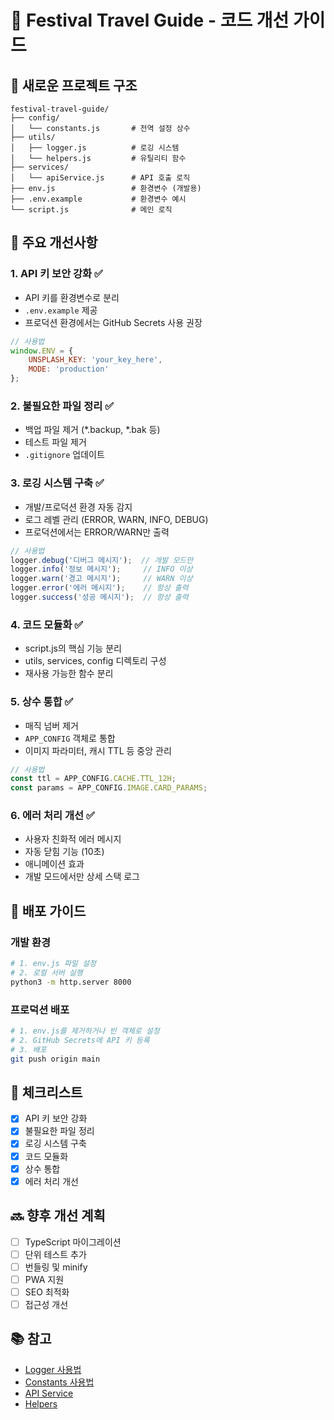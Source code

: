 # 🎉 Festival Travel Guide - 코드 개선 가이드

## 📁 새로운 프로젝트 구조

```
festival-travel-guide/
├── config/
│   └── constants.js       # 전역 설정 상수
├── utils/
│   ├── logger.js          # 로깅 시스템
│   └── helpers.js         # 유틸리티 함수
├── services/
│   └── apiService.js      # API 호출 로직
├── env.js                 # 환경변수 (개발용)
├── .env.example           # 환경변수 예시
└── script.js              # 메인 로직
```

## 🔧 주요 개선사항

### 1. **API 키 보안 강화** ✅
- API 키를 환경변수로 분리
- `.env.example` 제공
- 프로덕션 환경에서는 GitHub Secrets 사용 권장

```javascript
// 사용법
window.ENV = {
    UNSPLASH_KEY: 'your_key_here',
    MODE: 'production'
};
```

### 2. **불필요한 파일 정리** ✅
- 백업 파일 제거 (*.backup, *.bak 등)
- 테스트 파일 제거
- `.gitignore` 업데이트

### 3. **로깅 시스템 구축** ✅
- 개발/프로덕션 환경 자동 감지
- 로그 레벨 관리 (ERROR, WARN, INFO, DEBUG)
- 프로덕션에서는 ERROR/WARN만 출력

```javascript
// 사용법
logger.debug('디버그 메시지');  // 개발 모드만
logger.info('정보 메시지');     // INFO 이상
logger.warn('경고 메시지');     // WARN 이상
logger.error('에러 메시지');    // 항상 출력
logger.success('성공 메시지');  // 항상 출력
```

### 4. **코드 모듈화** ✅
- script.js의 핵심 기능 분리
- utils, services, config 디렉토리 구성
- 재사용 가능한 함수 분리

### 5. **상수 통합** ✅
- 매직 넘버 제거
- `APP_CONFIG` 객체로 통합
- 이미지 파라미터, 캐시 TTL 등 중앙 관리

```javascript
// 사용법
const ttl = APP_CONFIG.CACHE.TTL_12H;
const params = APP_CONFIG.IMAGE.CARD_PARAMS;
```

### 6. **에러 처리 개선** ✅
- 사용자 친화적 에러 메시지
- 자동 닫힘 기능 (10초)
- 애니메이션 효과
- 개발 모드에서만 상세 스택 로그

## 🚀 배포 가이드

### 개발 환경
```bash
# 1. env.js 파일 설정
# 2. 로컬 서버 실행
python3 -m http.server 8000
```

### 프로덕션 배포
```bash
# 1. env.js를 제거하거나 빈 객체로 설정
# 2. GitHub Secrets에 API 키 등록
# 3. 배포
git push origin main
```

## 📝 체크리스트

- [x] API 키 보안 강화
- [x] 불필요한 파일 정리
- [x] 로깅 시스템 구축
- [x] 코드 모듈화
- [x] 상수 통합
- [x] 에러 처리 개선

## 🔜 향후 개선 계획

- [ ] TypeScript 마이그레이션
- [ ] 단위 테스트 추가
- [ ] 번들링 및 minify
- [ ] PWA 지원
- [ ] SEO 최적화
- [ ] 접근성 개선

## 📚 참고

- [Logger 사용법](utils/logger.js)
- [Constants 사용법](config/constants.js)
- [API Service](services/apiService.js)
- [Helpers](utils/helpers.js)
